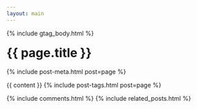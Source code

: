 ```yaml
---
layout: main
---
```

{% include gtag_body.html %}

<style>
  .post-title{
    margin-top:1.25rem;
  }
</style>

<h1 class="post-title">{{ page.title }}</h1>

{% include post-meta.html post=page %}

<div class="post-body">
  {{ content }}
  {% include post-tags.html post=page %}
</div>

{% include comments.html %}
{% include related_posts.html %}
